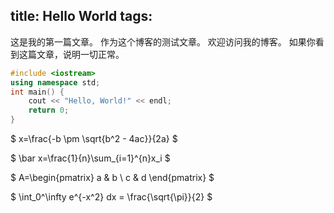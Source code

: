title: Hello World
tags:
---

这是我的第一篇文章。
作为这个博客的测试文章。
欢迎访问我的博客。
如果你看到这篇文章，说明一切正常。
 
``` cpp
#include <iostream>
using namespace std;
int main() {
    cout << "Hello, World!" << endl;
    return 0;
}
```

$
x=\frac{-b \pm \sqrt{b^2 - 4ac}}{2a}
$

$
\bar x=\frac{1}{n}\sum_{i=1}^{n}x_i
$

$
A=\begin{pmatrix}
a & b \\
c & d
\end{pmatrix}
$

$
\int_0^\infty e^{-x^2} dx = \frac{\sqrt{\pi}}{2}
$


